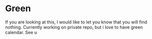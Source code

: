 # Green
If you are looking at this,
I would like to let you know that you will find nothing.
Currently working on private repo, but i love to have green calendar. 
See u 
